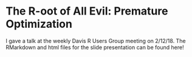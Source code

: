 # The R-oot of All Evil: Premature Optimization

I gave a talk at the weekly Davis R Users Group meeting on 2/12/18. The RMarkdown and html files for the slide presentation can be found here!

